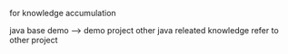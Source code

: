 for knowledge accumulation

java base demo --> demo project
other java releated knowledge refer to other project
